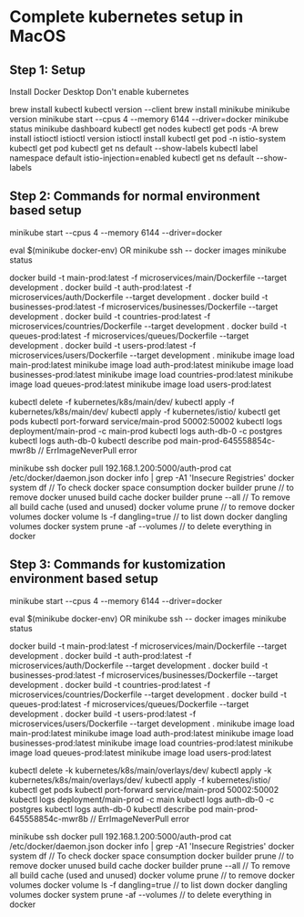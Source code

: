 # Complete kubernetes setup in MacOS

## Step 1: Setup

Install Docker Desktop
Don't enable kubernetes

brew install kubectl
kubectl version --client
brew install minikube
minikube version
minikube start --cpus 4 --memory 6144 --driver=docker
minikube status
minikube dashboard
kubectl get nodes
kubectl get pods -A
brew install istioctl
istioctl version
istioctl install
kubectl get pod -n istio-system
kubectl get pod
kubectl get ns default --show-labels
kubectl label namespace default istio-injection=enabled
kubectl get ns default --show-labels

## Step 2: Commands for normal environment based setup

minikube start --cpus 4 --memory 6144 --driver=docker

eval $(minikube docker-env) OR minikube ssh -- docker images
minikube status

docker build -t main-prod:latest -f microservices/main/Dockerfile --target development .
docker build -t auth-prod:latest -f microservices/auth/Dockerfile --target development .
docker build -t businesses-prod:latest -f microservices/businesses/Dockerfile --target development .
docker build -t countries-prod:latest -f microservices/countries/Dockerfile --target development .
docker build -t queues-prod:latest -f microservices/queues/Dockerfile --target development .
docker build -t users-prod:latest -f microservices/users/Dockerfile --target development .
minikube image load main-prod:latest
minikube image load auth-prod:latest
minikube image load businesses-prod:latest
minikube image load countries-prod:latest
minikube image load queues-prod:latest
minikube image load users-prod:latest

kubectl delete -f kubernetes/k8s/main/dev/
kubectl apply -f kubernetes/k8s/main/dev/
kubectl apply -f kubernetes/istio/
kubectl get pods
kubectl port-forward service/main-prod 50002:50002
kubectl logs deployment/main-prod -c main-prod
kubectl logs auth-db-0 -c postgres
kubectl logs auth-db-0
kubectl describe pod main-prod-645558854c-mwr8b // ErrImageNeverPull error

minikube ssh
docker pull 192.168.1.200:5000/auth-prod
cat /etc/docker/daemon.json
docker info | grep -A1 'Insecure Registries'
docker system df // To check docker space consumption
docker builder prune // to remove docker unused build cache
docker builder prune --all // To remove all build cache (used and unused)
docker volume prune // to remove docker volumes
docker volume ls -f dangling=true // to list down docker dangling volumes
docker system prune -af --volumes // to delete everything in docker


## Step 3: Commands for kustomization environment based setup

minikube start --cpus 4 --memory 6144 --driver=docker

eval $(minikube docker-env) OR minikube ssh -- docker images
minikube status

docker build -t main-prod:latest -f microservices/main/Dockerfile --target development .
docker build -t auth-prod:latest -f microservices/auth/Dockerfile --target development .
docker build -t businesses-prod:latest -f microservices/businesses/Dockerfile --target development .
docker build -t countries-prod:latest -f microservices/countries/Dockerfile --target development .
docker build -t queues-prod:latest -f microservices/queues/Dockerfile --target development .
docker build -t users-prod:latest -f microservices/users/Dockerfile --target development .
minikube image load main-prod:latest
minikube image load auth-prod:latest
minikube image load businesses-prod:latest
minikube image load countries-prod:latest
minikube image load queues-prod:latest
minikube image load users-prod:latest

kubectl delete -k kubernetes/k8s/main/overlays/dev/
kubectl apply -k kubernetes/k8s/main/overlays/dev/
kubectl apply -f kubernetes/istio/
kubectl get pods
kubectl port-forward service/main-prod 50002:50002
kubectl logs deployment/main-prod -c main
kubectl logs auth-db-0 -c postgres
kubectl logs auth-db-0
kubectl describe pod main-prod-645558854c-mwr8b // ErrImageNeverPull error

minikube ssh
docker pull 192.168.1.200:5000/auth-prod
cat /etc/docker/daemon.json
docker info | grep -A1 'Insecure Registries'
docker system df // To check docker space consumption
docker builder prune // to remove docker unused build cache
docker builder prune --all // To remove all build cache (used and unused)
docker volume prune // to remove docker volumes
docker volume ls -f dangling=true // to list down docker dangling volumes
docker system prune -af --volumes // to delete everything in docker
